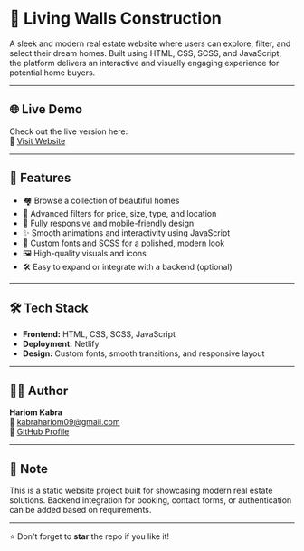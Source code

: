 # 🏡 Living Walls Construction

A sleek and modern real estate website where users can explore, filter, and select their dream homes. Built using HTML, CSS, SCSS, and JavaScript, the platform delivers an interactive and visually engaging experience for potential home buyers.

---

## 🌐 Live Demo

Check out the live version here:  
🔗 [Visit Website](https://livingwallconstruction.netlify.app/)  


---

## 🚀 Features

- 🏘️ Browse a collection of beautiful homes
- 🎯 Advanced filters for price, size, type, and location
- 📱 Fully responsive and mobile-friendly design
- ✨ Smooth animations and interactivity using JavaScript
- 🎨 Custom fonts and SCSS for a polished, modern look
- 🖼️ High-quality visuals and icons
- 🛠️ Easy to expand or integrate with a backend (optional)

---

## 🛠️ Tech Stack

- **Frontend:** HTML, CSS, SCSS, JavaScript
- **Deployment:** Netlify
- **Design:** Custom fonts, smooth transitions, and responsive layout

---

## 👨‍💻 Author

**Hariom Kabra**  
📧 kabrahariom09@gmail.com  
🔗 [GitHub Profile](https://github.com/Hariomkabra)

---
## 📌 Note

This is a static website project built for showcasing modern real estate solutions. Backend integration for booking, contact forms, or authentication can be added based on requirements.

---

⭐ Don't forget to **star** the repo if you like it!

